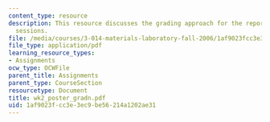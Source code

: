 ```yaml
---
content_type: resource
description: This resource discusses the grading approach for the reports of poster
  sessions.
file: /media/courses/3-014-materials-laboratory-fall-2006/1af9023fcc3e3ec9be56214a1202ae31_wk2_poster_gradn.pdf
file_type: application/pdf
learning_resource_types:
- Assignments
ocw_type: OCWFile
parent_title: Assignments
parent_type: CourseSection
resourcetype: Document
title: wk2_poster_gradn.pdf
uid: 1af9023f-cc3e-3ec9-be56-214a1202ae31
---
```

